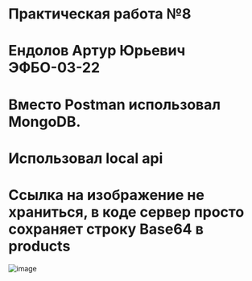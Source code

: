 # Практическая работа №8
# Ендолов Артур Юрьевич ЭФБО-03-22

# Вместо Postman использовал MongoDB. 
# Использовал local api
# Cсылка на изображение не храниться, в коде сервер просто сохраняет строку Base64 в products
![image](https://github.com/user-attachments/assets/e93a2398-7440-4b49-af96-4ee2c8d1647f)
